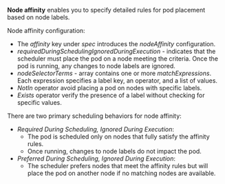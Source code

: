 **Node affinity** enables you to specify detailed rules for pod placement based on node labels.

Node affinity configuration:
- The *affinity* key under *spec* introduces the *nodeAffinity* configuration.
- *requiredDuringSchedulingIgnoredDuringExecution* - indicates that the scheduler must place the pod on a node meeting the criteria. Once the pod is running, any changes to node labels are ignored.
- *nodeSelectorTerms* - array contains one or more *matchExpressions*. Each expression specifies a label key, an operator, and a list of values.
- *NotIn* operator avoid placing a pod on nodes with specific labels.
- *Exists* operator verify the presence of a label without checking for specific values.

There are two primary scheduling behaviors for node affinity:
- *Required During Scheduling, Ignored During Execution*:
    - The pod is scheduled only on nodes that fully satisfy the affinity rules.
    - Once running, changes to node labels do not impact the pod.
- *Preferred During Scheduling, Ignored During Execution*:
    - The scheduler prefers nodes that meet the affinity rules but will place the pod on another node if no matching nodes are available.